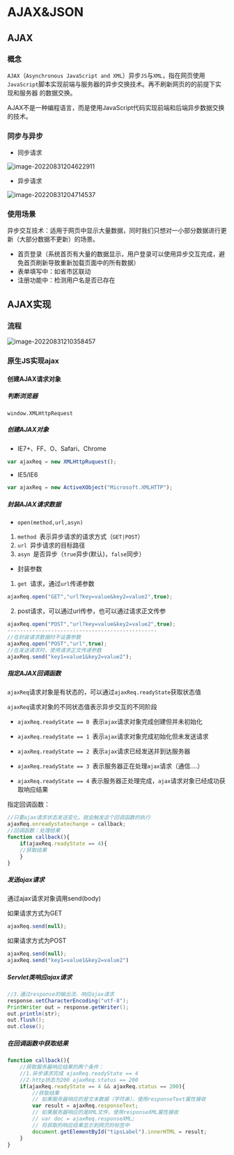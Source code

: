 # AJAX&JSON

## AJAX

### 概念

`AJAX`（`Asynchronous JavaScript and XML`）异步`JS`与`XML`，指在网页使用`JavaScript`脚本实现前端与服务器的异步交换技术。再不刷新网页的的前提下实现和服务器 的数据交换。

AJAX不是一种编程语言，而是使用JavaScript代码实现前端和后端异步数据交换的技术。

### 同步与异步

* 同步请求

![image-20220831204622911](img/image-20220831204622911.png)

* 异步请求

![image-20220831204714537](img/image-20220831204714537.png)

### 使用场景

异步交互技术：适用于网页中显示大量数据，同时我们只想对一小部分数据进行更新（大部分数据不更新）的场景。

* 首页登录（系统首页有大量的数据显示，用户登录可以使用异步交互完成，避免首页刷新导致重新加载页面中的所有数据）
* 表单填写中：如省市区联动
* 注册功能中：检测用户名是否已存在

## AJAX实现

### 流程

![image-20220831210358457](img/image-20220831210358457.png)

### 原⽣JS实现ajax

#### 创建AJAX请求对象

##### 判断浏览器

`window.XMLHttpRequest`

##### 创建AJAX对象

* IE7+、FF、O、Safari、Chrome

```js
var ajaxReq = new XMLHttpRuquest();
```

* IE5/IE6

```js
var ajaxReq = new ActiveXObject("Microsoft.XMLHTTP");
```

##### 封装AJAX请求数据

* `open(method,url,asyn)`

1. `method `表示异步请求的请求方式（`GET|POST`）
2. `url `异步请求的目标路径
3. `asyn `是否异步（`true`异步(默认)，`false`同步）

* 封装参数

1. `get `请求，通过`url`传递参数

```js
ajaxReq.open("GET","url?key=value&key2=value2",true);
```

2. post请求，可以通过url传参，也可以通过请求正⽂传参

```js
ajaxReq.open("POST","url?key=value&key2=value2",true);
------------------------------------------------
//在封装请求数据时不设置参数
ajaxReq.open("POST","url",true);
//在发送请求时，使⽤请求正⽂传递参数
ajaxReq.send("key1=value1&key2=value2");
```

##### 指定AJAX回调函数

`ajaxReq`请求对象是有状态的，可以通过`ajaxReq.readyState`获取状态值 

`ajaxReq`请求对象的不同状态值表⽰异步交互的不同阶段

* `ajaxReq.readyState == 0 `表⽰`ajax`请求对象完成创建但并未初始化

* `ajaxReq.readyState == 1 `表⽰`ajax`请求对象完成初始化但未发送请求 
* `ajaxReq.readyState == 2 `表⽰`ajax`请求已经发送并到达服务器 
* `ajaxReq.readyState == 3 `表⽰服务器正在处理`ajax`请求（通信....） 
* `ajaxReq.readyState == 4` 表⽰服务器正处理完成，`ajax`请求对象已经成功获取响应结果

指定回调函数：

```js
//只要ajax请求状态发送变化，就会触发这个回调函数的执⾏
ajaxReq.onreadystatechange = callback;
//回调函数：处理结果
function callback(){
    if(ajaxReq.readyState == 4){
    //获取结果
    }
}
```

##### 发送ajax请求

通过ajax请求对象调⽤send(body) 

如果请求⽅式为GET

```js
ajaxReq.send(null);
```

如果请求⽅式为POST

```js
ajaxReq.send(null);
ajaxReq.send("key1=value1&key2=value2")
```

##### Servlet类响应ajax请求

```java
//3.通过response的输出流、响应ajax请求
response.setCharacterEncoding("utf-8");
PrintWriter out = response.getWriter();
out.println(str);
out.flush();
out.close();
```

##### 在回调函数中获取结果

```js
function callback(){
    //获取服务器响应结果的两个条件：
    //1.异步请求完成 ajaxReq.readyState == 4
    //2.http状态为200 ajaxReq.status == 200
    if(ajaxReq.readyState == 4 && ajaxReq.status == 200){
        //获取结果
        // 如果服务器响应的是⽂本数据（字符串），使⽤responseText属性接收
        var result = ajaxReq.responseText;
        // 如果服务器响应的是XML⽂件，使⽤responseXML属性接收
        // var doc = ajaxReq.responseXML;
        // 将获取的响应结果显⽰到⽹⻚的标签中
        document.getElementById("tipsLabel").innerHTML = result;
    }
}
```







